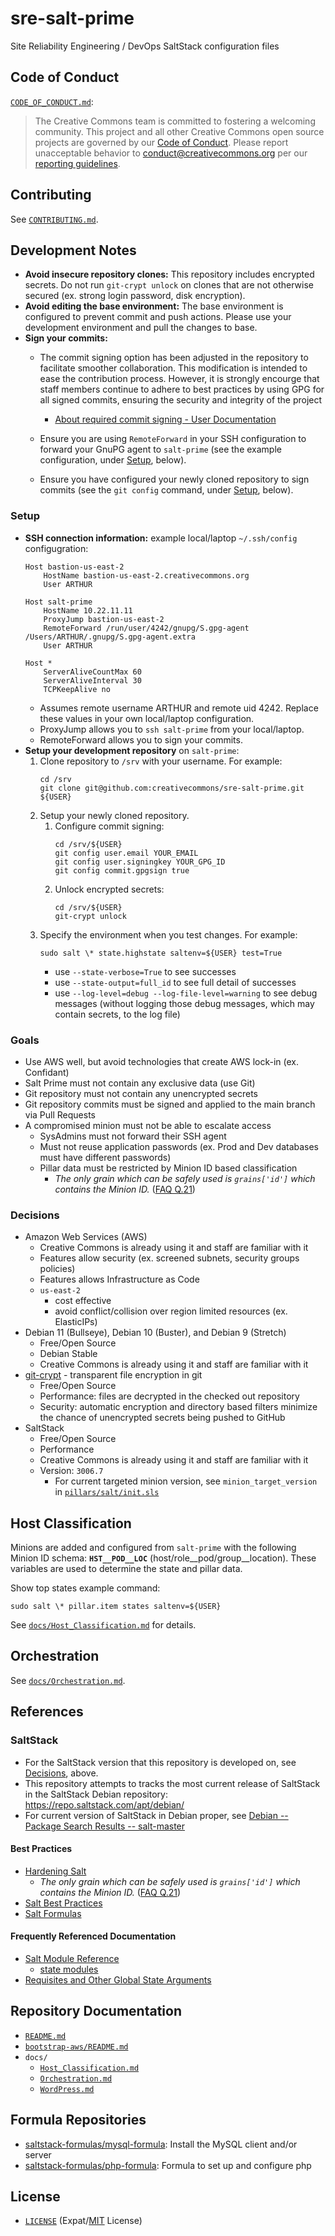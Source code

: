 # sre-salt-prime

Site Reliability Engineering / DevOps SaltStack configuration files


## Code of Conduct

[`CODE_OF_CONDUCT.md`](CODE_OF_CONDUCT.md):
> The Creative Commons team is committed to fostering a welcoming community.
> This project and all other Creative Commons open source projects are governed
> by our [Code of Conduct][code_of_conduct]. Please report unacceptable
> behavior to [conduct@creativecommons.org](mailto:conduct@creativecommons.org)
> per our [reporting guidelines][reporting_guide].

[code_of_conduct]: https://opensource.creativecommons.org/community/code-of-conduct/
[reporting_guide]: https://opensource.creativecommons.org/community/code-of-conduct/enforcement/


## Contributing

See [`CONTRIBUTING.md`](CONTRIBUTING.md).


## Development Notes

- **Avoid insecure repository clones:** This repository includes encrypted
  secrets. Do not run `git-crypt unlock` on clones that are not otherwise
  secured (ex. strong login password, disk encryption).
- **Avoid editing the base environment:** The base environment is configured to
  prevent commit and push actions. Please use your development environment and
  pull the changes to base.
- **Sign your commits:**
  - The commit signing option has been adjusted in the repository to facilitate 
   smoother collaboration. This modification is intended to ease the 
   contribution process. However, it is strongly encourge that staff members   continue to adhere to best practices by using GPG for all signed commits,   ensuring the security and integrity of the project

    - [About required commit signing - User Documentation][signing]
  - Ensure you are using `RemoteForward` in your SSH configuration to forward
    your GnuPG agent to `salt-prime` (see the example configuration, under
    [Setup](#Setup), below).
  - Ensure you have configured your newly cloned repository to sign commits
    (see the `git config` command, under [Setup](#Setup), below).

[signing]:https://help.github.com/articles/about-required-commit-signing/


### Setup

- **SSH connection information:** example local/laptop `~/.ssh/config`
  configugration:
    ```
    Host bastion-us-east-2
        HostName bastion-us-east-2.creativecommons.org
        User ARTHUR

    Host salt-prime
        HostName 10.22.11.11
        ProxyJump bastion-us-east-2
        RemoteForward /run/user/4242/gnupg/S.gpg-agent /Users/ARTHUR/.gnupg/S.gpg-agent.extra
        User ARTHUR

    Host *
        ServerAliveCountMax 60
        ServerAliveInterval 30
        TCPKeepAlive no
    ```
    - Assumes remote username ARTHUR and remote uid 4242. Replace these values
      in your own local/laptop configuration.
    - ProxyJump allows you to `ssh salt-prime` from your local/laptop.
    - RemoteForward allows you to sign your commits.
- **Setup your development repository** on `salt-prime`:
  1. Clone repository to `/srv` with your username. For example:
        ```shell
        cd /srv
        git clone git@github.com:creativecommons/sre-salt-prime.git ${USER}
        ```
  2. Setup your newly cloned repository.
     1. Configure commit signing:
        ```shell
        cd /srv/${USER}
        git config user.email YOUR_EMAIL
        git config user.signingkey YOUR_GPG_ID
        git config commit.gpgsign true
        ```
     1. Unlock encrypted secrets:
        ```shell
        cd /srv/${USER}
        git-crypt unlock
        ```
  3. Specify the environment when you test changes. For example:
        ```shell
        sudo salt \* state.highstate saltenv=${USER} test=True
        ```
     - use `--state-verbose=True` to see successes
     - use `--state-output=full_id` to see full detail of successes
     - use `--log-level=debug --log-file-level=warning` to see debug messages
       (without logging those debug messages, which may contain secrets, to the
       log file)


### Goals

- Use AWS well, but avoid technologies that create AWS lock-in (ex. Confidant)
- Salt Prime must not contain any exclusive data (use Git)
- Git repository must not contain any unencrypted secrets
- Git repository commits must be signed and applied to the main branch via
  Pull Requests
- A compromised minion must not be able to escalate access
  - SysAdmins must not forward their SSH agent
  - Must not reuse application passwords (ex. Prod and Dev databases must have
    different passwords)
  - Pillar data must be restricted by Minion ID based classification
    - *The only grain which can be safely used is `grains['id']` which contains
      the Minion ID.* ([FAQ Q.21][FAQ21])

[FAQ21]: https://docs.saltstack.com/en/latest/faq.html#is-targeting-using-grain-data-secure


### Decisions

- Amazon Web Services (AWS)
  - Creative Commons is already using it and staff are familiar with it
  - Features allow security (ex. screened subnets, security groups policies)
  - Features allows Infrastructure as Code
  - `us-east-2`
    - cost effective
    - avoid conflict/collision over region limited resources (ex. ElasticIPs)
- Debian 11 (Bullseye), Debian 10 (Buster), and Debian 9 (Stretch)
  - Free/Open Source
  - Debian Stable
  - Creative Commons is already using it and staff are familiar with it
- [git-crypt][gitcrypt] - transparent file encryption in git
  - Free/Open Source
  - Performance: files are decrypted in the checked out repository
  - Security: automatic encryption and directory based filters minimize the
    chance of unencrypted secrets being pushed to GitHub
- SaltStack
  - Free/Open Source
  - Performance
  - Creative Commons is already using it and staff are familiar with it
  - Version: `3006.7`
    - For current targeted minion version, see `minion_target_version` in
      [`pillars/salt/init.sls`](pillars/salt/init.sls)

[gitcrypt]: https://www.agwa.name/projects/git-crypt/


## Host Classification

Minions are added and configured from `salt-prime` with the following Minion ID
schema: **`HST__POD__LOC`** (host/role__pod/group__location). These variables
are used to determine the state and pillar data.

Show top states example command:
```
sudo salt \* pillar.item states saltenv=${USER}
```

See [`docs/Host_Classification.md`](docs/Host_Classification.md) for details.


## Orchestration

See [`docs/Orchestration.md`](docs/Orchestration.md).


## References


### SaltStack

- For the SaltStack version that this repository is developed on, see
  [Decisions](#Decisions), above.
- This repository attempts to tracks the most current release of SaltStack in
  the SaltStack Debian repository: https://repo.saltstack.com/apt/debian/
- For current version of SaltStack in Debian proper, see [Debian -- Package
  Search Results -- salt-master][pkgsearch]

[pkgsearch]: https://packages.debian.org/search?suite=default&section=all&arch=any&searchon=names&keywords=salt-master


####  Best Practices

- [Hardening Salt][hardensalt]
  - *The only grain which can be safely used is `grains['id']` which contains
    the Minion ID.* ([FAQ Q.21][FAQ21])
- [Salt Best Practices][saltbest]
- [Salt Formulas][saltformulas]

[hardensalt]: https://docs.saltstack.com/en/latest/topics/hardening.html
[saltbest]: https://docs.saltstack.com/en/latest/topics/best_practices.html
[saltformulas]: https://docs.saltstack.com/en/latest/topics/development/conventions/formulas.html


#### Frequently Referenced Documentation

- [Salt Module Reference][moduleref]
  - [state modules][statemodules]
- [Requisites and Other Global State Arguments][requisites]

[moduleref]: https://docs.saltstack.com/en/latest/ref/index.html
[statemodules]: https://docs.saltstack.com/en/latest/ref/states/all/index.html
[requisites]: https://docs.saltstack.com/en/latest/ref/states/requisites.html


## Repository Documentation

- [`README.md`](README.md)
- [`bootstrap-aws/README.md`](bootstrap-aws/README.md)
- `docs/`
  - [`Host_Classification.md`](docs/Host_Classification.md)
  - [`Orchestration.md`](docs/Orchestration.md)
  - [`WordPress.md`](docs/WordPress.md)


## Formula Repositories

- [saltstack-formulas/mysql-formula][mysql-formula]: Install the MySQL client
  and/or server
- [saltstack-formulas/php-formula][php-formula]: Formula to set up and
  configure php

[mysql-formula]: https://github.com/saltstack-formulas/mysql-formula
[php-formula]: https://github.com/saltstack-formulas/php-formula


## License

- [`LICENSE`](LICENSE) (Expat/[MIT][mit] License)

[mit]: http://www.opensource.org/licenses/MIT "The MIT License | Open Source Initiative"
